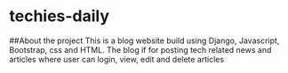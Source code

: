 # techies-daily 
##About the project
This is a blog website build using Django, Javascript, Bootstrap, css and HTML. 
The blog if for posting tech related news and articles where user can login, view, edit and delete articles
